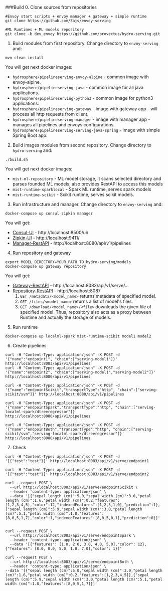 ###Build
0. Clone sources from repositories
```
#Envoy start scripts + envoy manager + gateway + simple runtime 
git clone https://github.com/Zajs/envoy-serving

#ML Runtimes + ML models repository
git clone -b dev_envoy https://github.com/provectus/hydro-serving.git
```

1. Build modules from first repository. Change directory to `envoy-serving` and:
```
mvn clean install
```
You will get next docker images:
* `hydrosphere/pipelineserving-envoy-alpine` - common image with envoy-alpine.
* `hydrosphere/pipelineserving-java` - common image for all java applications.
* `hydrosphere/pipelineserving-python3` - common image for python3 applications.
* `hydrosphere/pipelineserving-gateway` - image with gateway app - will process all http requests from client.
* `hydrosphere/pipelineserving-manager` - image with manager app - manages all pipelines and envoys configurations.
* `hydrosphere/pipelineserving-serving-java-spring` - image with simple Spring Boot app. 


2. Build images modules from second repository. Change directory to `hydro-serving` and:
```
./build.sh
```
You will get next docker images:
* `mist-ml-repository` - ML model storage, it scans selected directory and parses founded ML models, also provides RestAPI to access this models 
* `mist-runtime-sparklocal` - Spark ML runtime, serves spark models
* `mist-runtime-scikit` - Scikit runtime, serves scikit models. 

3. Run infrastructure and manager. Change directory to `envoy-serving` and: 
```
docker-compose up consul zipkin manager
```
You will get:
* [Consul-UI](http://localhost:8500/ui/) - http://localhost:8500/ui/
* [Zipkin-UI](http://localhost:9411/) - http://localhost:9411/
* [Manager-RestAPI](http://localhost:8080/api/v1/pipelines) - http://localhost:8080/api/v1/pipelines

4. Run repository and gateway
```
export MODEL_DIRECTORY=YOUR_PATH_TO_hydro-serving/models
docker-compose up gateway repository
```
You will get:
* [Gateway-RestAPI](http://localhost:8083/api/v1/serve/) - http://localhost:8083/api/v1/serve/...
* [Repository-RestAPI](http://localhost:8087) - http://localhost:8087
    1. `GET /metadata/<model_name>` returns metadata of specified model.
    2. `GET /files/<model_name>` returns a list of model's files.
    3. `GET /download/<model_name>/<file>` downloads the given file of specified model. Thus, repository also acts as a proxy between Runtime and actually the storage of models.


5. Run runtime
```
docker-compose up localml-spark mist-runtime-scikit model1 model2
```

6. Create pipelines

```
curl -H "Content-Type: application/json" -X POST -d '{"name":"endpoint1", "chain":["serving-model1"]}' http://localhost:8083/api/v1/pipelines
curl -H "Content-Type: application/json" -X POST -d '{"name":"endpoint2", "chain":["serving-model1","serving-model2"]}' http://localhost:8080/api/v1/pipelines

curl -H "Content-Type: application/json" -X POST -d '{"name":"endpointScikit","transportType":"http", "chain":["serving-scikit/svm"]}' http://localhost:8080/api/v1/pipelines

curl -H "Content-Type: application/json" -X POST -d '{"name":"endpointSpark","transportType":"http", "chain":["serving-localml-spark/dtreeregressor"]}' http://localhost:8080/api/v1/pipelines

curl -H "Content-Type: application/json" -X POST -d '{"name":"endpointBoth","transportType":"http", "chain":["serving-scikit/svm","serving-localml-spark/dtreeregressor"]}' http://localhost:8080/api/v1/pipelines
```


7. Check 
```
curl -H "Content-Type: application/json" -X POST -d '[{"test":"test"}]' http://localhost:8083/api/v1/serve/endpoint1

curl -H "Content-Type: application/json" -X POST -d '[{"test":"test"}]' http://localhost:8083/api/v1/serve/endpoint2

curl --request POST \
  --url http://localhost:8083/api/v1/serve/endpointScikit \
  --header 'content-type: application/json' \
  --data '[{"sepal length (cm)":5.0,"sepal width (cm)":3.0,"petal length (cm)":1.6,"petal width (cm)":0.2,"features":[1,2,3,4,5],"color":12,"indexedFeatures":[1,2,3,1,0],"prediction":1},{"sepal length (cm)":5.9,"sepal width (cm)":3.0,"petal length (cm)":5.1,"petal width (cm)":1.8,"features":[8,0,5,1,7],"color":1,"indexedFeatures":[8,0,5,0,1],"prediction":0}]'
  
  
curl --request POST \
  --url http://localhost:8083/api/v1/serve/endpointSpark \
  --header 'content-type: application/json' \
  --data '[{"features": [1.0, 2.0, 3.0, 4.0, 5.0],"color": 12},{"features": [8.0, 0.0, 5.0, 1.0, 7.0],"color": 1}]'
  
curl --request POST \
  --url http://localhost:8083/api/v1/serve/endpointBoth \
  --header 'content-type: application/json' \
--data '[{"sepal length (cm)":5.0,"sepal width (cm)":3.0,"petal length (cm)":1.6,"petal width (cm)":0.2,"features":[1,2,3,4,5]},{"sepal length (cm)":5.9,"sepal width (cm)":3.0,"petal length (cm)":5.1,"petal width (cm)":1.8,"features":[8,0,5,1,7]}]'
```